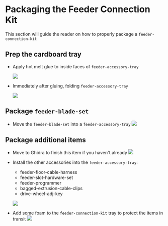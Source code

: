 # Packaging the Feeder Connection Kit

This section will guide the reader on how to properly package a `feeder-connection-kit`

## Prep the cardboard tray

* Apply hot melt glue to inside faces of `feeder-accessory-tray`

	![](img/hot-glue.JPG)

* Immediately after gluing, folding `feeder-accessory-tray`

	![](img/feeder-connection-kit-1.JPG)

## Package `feeder-blade-set` 

* Move the `feeder-blade-set` into a `feeder-accessory-tray`
	![](img/blade-packaging1.JPG)

## Package additional items

* Move to Ghidra to finish this item if you haven't already
	![](img/move-to-ghidra.JPG)

* Install the other accessories into the `feeder-accessory-tray`:
	* feeder-floor-cable-harness
	* feeder-slot-hardware-set
	* feeder-programmer
	* bagged-extrusion-cable-clips
	* drive-wheel-adj-key
	
	![](img/blade-packaging2.JPG)
	
* Add some foam to the `feeder-connection-kit` tray to protect the items in transit
	![](img/blade-packaging3.JPG)
